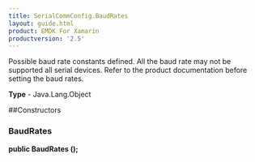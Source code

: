 ```yaml
---
title: SerialCommConfig.BaudRates
layout: guide.html 
product: EMDK For Xamarin 
productversion: '2.5' 
---
```

Possible baud rate constants defined. All the baud rate may not be supported all serial devices. Refer to the product documentation before setting the baud rates.

**Type** - Java.Lang.Object

##Constructors
### BaudRates 
**public BaudRates ();**



